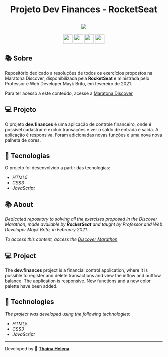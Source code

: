 <h1 align="center">
    Projeto Dev Finances - RocketSeat
</h1>

<h2 align="center">
<img src="https://i.imgur.com/SMMvRCm.png">
</h2>

<p align="center">
    <a href="https://www.facebook.com/rocketseat/" target="_blank"><img class="link" src="https://i.imgur.com/s9wDAAI.png?1" width="30rem"></a> <a href="https://www.youtube.com/rocketseat" target="_blank"><img class="link" src="https://i.imgur.com/zG40AZC.png?1" width="30rem"></a> <a href="https://twitter.com/rocketseat?fbclid=IwAR21VyJKLkrnNBtKHOflmYmmD4SnGXAcRyiozh7tLuAzQRDMKKC0pvECwos" target="_blank"><img class="link" src="https://i.imgur.com/0Xfla8g.png?1" width="30rem"></a> <a href="https://rocketseat.com.br/" target="_blank"><img class="link" src="https://i.imgur.com/skUash9.png?1" width="30rem"></a>
</p>

## 📚 Sobre

Repositório dedicado a resoluções de todos os exercícios propostos na Maratona Discover, disponibilizada pela **RocketSeat** e ministrada pelo Professor e Web Developer Mayk Brito, em fevereiro de 2021.

Para ter acesso a este conteúdo, acesse a [Maratona Discover](https://maratonadiscover.rocketseat.com.br/maratona/)                                  

## 💻 Projeto

O projeto **dev.finances** é uma aplicação de controle financeiro, onde é possível cadastrar e excluir transações e ver o saldo de entrada e saída. A aplicação é responsiva. Foram adicionadas novas funções e uma nova nova palheta de cores.

## 🚀 Tecnologias

O projeto foi desenvolvido a partir das tecnologias:

- *HTML5*
- *CSS3*
- *JavaScript*



## 📚 About

*Dedicated repository to solving all the exercises proposed in the Discover Marathon, made available by **RocketSeat** and taught by Professor and Web Developer Mayk Brito, in February 2021.*

*To access this content, access the [Discover Marathon](https://maratonadiscover.rocketseat.com.br/maratona/)*                         

## 💻 Project

The **dev.finances** project is a financial control application, where it is possible to register and delete transactions and view the inflow and outflow balance. The application is responsive. New functions and a new color palette have been added.

## 🚀 Technologies

*The project was developed using the following technologies:*

- *HTML5*
- *CSS3*
- *JavaScript*   

--------------

Developed by 🍁 [**Thaina Helena**](https://github.com/Thainahelena)